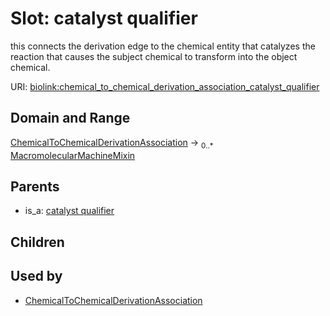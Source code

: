 
# Slot: catalyst qualifier


this connects the derivation edge to the chemical entity that catalyzes the reaction that causes the subject chemical to transform into the object chemical.

URI: [biolink:chemical_to_chemical_derivation_association_catalyst_qualifier](https://w3id.org/biolink/chemical_to_chemical_derivation_association_catalyst_qualifier)


## Domain and Range

[ChemicalToChemicalDerivationAssociation](ChemicalToChemicalDerivationAssociation.md) &#8594;  <sub>0..\*</sub> [MacromolecularMachineMixin](MacromolecularMachineMixin.md)

## Parents

 *  is_a: [catalyst qualifier](catalyst_qualifier.md)

## Children


## Used by

 * [ChemicalToChemicalDerivationAssociation](ChemicalToChemicalDerivationAssociation.md)

